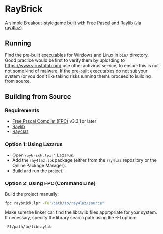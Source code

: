 # RayBrick
A simple Breakout-style game built with Free Pascal and Raylib (via [ray4laz](https://github.com/GuvaCode/ray4laz)).

## Running
Find the pre-built executables for Windows and Linux in `bin/` directory. Good practice would be first to verify them by uploading to https://www.virustotal.com/ use other antivirus service, to ensure this is not not some kind of malware.
If the pre-built executables do not suit your system (or you don't like taking risks running them), proceed to building from source.

## Building from Source

### Requirements
- [Free Pascal Compiler (FPC)](https://www.freepascal.org/) v3.3.1 or later
- [Raylib](https://www.raylib.com/)
- [Ray4laz](https://github.com/GuvaCode/ray4laz/)

### Option 1: Using Lazarus
- Open `raybrick.lpi` in Lazarus.
- Add the `ray4laz.lpk` package (either from the `ray4laz` repository or the Online Package Manager).
- Build and run the project.

### Option 2: Using FPC (Command Line)
Build the project manually:
```sh
fpc raybrick.lpr -Fu"/path/to/ray4laz/source"
```

Make sure the linker can find the libraylib files appropriate for your system.
If necessary, specify the library search path using the -Fl option:
```sh
-Fl/path/to/libraylib
```